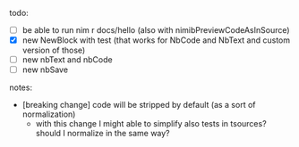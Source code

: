 todo:

- [ ] be able to run nim r docs/hello (also with nimibPreviewCodeAsInSource)
- [x] new NewBlock with test (that works for NbCode and NbText and custom version of those)
- [ ] new nbText and nbCode
- [ ] new nbSave

notes:

- [breaking change] code will be stripped by default (as a sort of normalization)
  - with this change I might able to simplify also tests in tsources? should I normalize in the same way?